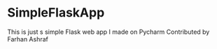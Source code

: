 # SimpleFlaskApp
This is just s simple Flask web app I made on Pycharm
Contributed by Farhan Ashraf
